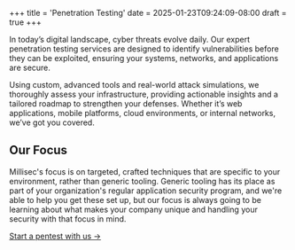 +++
title = 'Penetration Testing'
date = 2025-01-23T09:24:09-08:00
draft = true
+++

In today’s digital landscape, cyber threats evolve daily. Our expert penetration testing services are designed to identify vulnerabilities before they can be exploited, ensuring your systems, networks, and applications are secure.

Using custom, advanced tools and real-world attack simulations, we thoroughly assess your infrastructure, providing actionable insights and a tailored roadmap to strengthen your defenses. Whether it’s web applications, mobile platforms, cloud environments, or internal networks, we’ve got you covered.

## Our Focus
Millisec's focus is on targeted, crafted techniques that are specific to your environment, rather than generic tooling. Generic tooling has its place as part of your organization's regular application security program, and we're able to help you get these set up, but our focus is always going to be learning about what makes your company unique and handling your security with that focus in mind.

[Start a pentest with us ->](/contact)